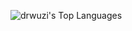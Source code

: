 ![drwuzi's Top Languages](https://github-readme-stats.vercel.app/api/top-langs/?username=drwuzi&theme=merko&show_icons=true&hide_border=true&layout=compact)

